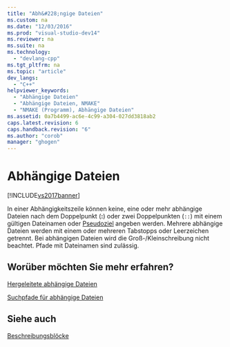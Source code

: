 ```yaml
---
title: "Abh&#228;ngige Dateien"
ms.custom: na
ms.date: "12/03/2016"
ms.prod: "visual-studio-dev14"
ms.reviewer: na
ms.suite: na
ms.technology: 
  - "devlang-cpp"
ms.tgt_pltfrm: na
ms.topic: "article"
dev_langs: 
  - "C++"
helpviewer_keywords: 
  - "Abhängige Dateien"
  - "Abhängige Dateien, NMAKE"
  - "NMAKE (Programm), Abhängige Dateien"
ms.assetid: 0a7b4499-ac6e-4c99-a304-027dd3818ab2
caps.latest.revision: 6
caps.handback.revision: "6"
ms.author: "corob"
manager: "ghogen"
---
```

# Abh&#228;ngige Dateien
[!INCLUDE[vs2017banner](../assembler/inline/includes/vs2017banner.md)]

In einer Abhängigkeitszeile können keine, eine oder mehr abhängige Dateien nach dem Doppelpunkt \(**:**\) oder zwei Doppelpunkten \(`::`\) mit einem gültigen Dateinamen oder [Pseudoziel](../build/pseudotargets.md) angeben werden.  Mehrere abhängige Dateien werden mit einem oder mehreren Tabstopps oder Leerzeichen getrennt.  Bei abhängigen Dateien wird die Groß\-\/Kleinschreibung nicht beachtet.  Pfade mit Dateinamen sind zulässig.  
  
## Worüber möchten Sie mehr erfahren?  
 [Hergeleitete abhängige Dateien](../build/inferred-dependents.md)  
  
 [Suchpfade für abhängige Dateien](../build/search-paths-for-dependents.md)  
  
## Siehe auch  
 [Beschreibungsblöcke](../build/description-blocks.md)